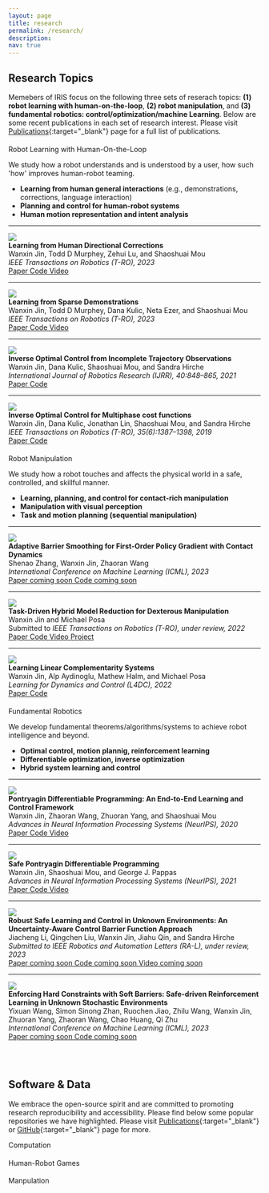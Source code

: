 ```yaml
---
layout: page
title: research
permalink: /research/
description: 
nav: true
---
```




<script>
function toggleFoldableSection(element) {
  element.parentElement.classList.toggle("active");
}
</script>




## **Research Topics**

<p style="margin-bottom:0.3cm"> </p>


Memebers of IRIS focus on the following three sets of reserach topics: **(1) robot learning with human-on-the-loop**, **(2) robot manipulation**,  and **(3) fundamental robotics: control/optimization/machine Learning**. Below are some recent publications in each set of research interest.
Please visit [Publications](../publications){:target="_blank"} page for a full list of publications.









<p style="margin-bottom:0.5cm; margin-left: 1.5cm"> </p>


<div class="foldable-section">
<div class="title" onclick="toggleFoldableSection(this)">Robot Learning with Human-On-the-Loop</div>
<div class="content">

We study how a robot understands and is understood by a user, how such 'how'  improves human-robot teaming.

<p style="margin-bottom:0.3cm; margin-left: 1.5cm"> </p>

<ul>
  <li><strong>Learning from  human general interactions</strong> (e.g., demonstrations, corrections, language interaction)</li>
  <li><strong>Planning and control for human-robot systems</strong></li>
  <li><strong>Human motion representation and intent analysis</strong></li>
</ul>

<hr />


<div class="pub-entry">
<img class="img-responsive pub-img" src="/collections/research/human/correction.gif" />
  <div class="pub-info">
    <div class="pub-title"><strong>Learning from Human Directional Corrections</strong></div>
    <div class="pub-authors">Wanxin Jin, Todd D Murphey, Zehui Lu, and Shaoshuai Mou</div>
    <div class="pub-venue"> <i> IEEE Transactions on Robotics (T-RO), 2023 </i>  </div>

  <div class="pub-description">

  <a  href="https://arxiv.org/abs/2011.15014" target="_blank" role="button">
    <i class="fa fa-book" aria-hidden="true"></i> Paper
  </a>

  <a href="https://github.com/wanxinjin/Learning-from-Directional-Corrections" target="_blank" role="button">
    <i class="fa fa-code" aria-hidden="true"></i> Code
  </a>

  <a  href="https://youtu.be/Mwlwt055Tgg" target="_blank" role="button">
    <i class="fa fa-video-camera" aria-hidden="true"></i> Video
  </a>

  </div>

</div>
<hr />

</div>



<div class="pub-entry">
<img class="img-responsive pub-img" src="/collections/research/human/sparse_demo.gif" />
  <div class="pub-info">
    <div class="pub-title"><strong>Learning from Sparse Demonstrations</strong></div>
    <div class="pub-authors">Wanxin Jin, Todd D Murphey, Dana Kulic, Neta Ezer, and Shaoshuai Mou</div>
    <div class="pub-venue"> <i> IEEE Transactions on Robotics (T-RO), 2023 </i>  </div>

  <div class="pub-description">

  <a  href="https://arxiv.org/abs/2008.02159" target="_blank" role="button">
    <i class="fa fa-book" aria-hidden="true"></i> Paper
  </a>

  <a href="https://github.com/wanxinjin/Learning-from-Sparse-Demonstrations" target="_blank" role="button">
    <i class="fa fa-code" aria-hidden="true"></i> Code
  </a>
  
  <a  href="https://youtu.be/BYAsqMxW5Z4" target="_blank" role="button">
    <i class="fa fa-video-camera" aria-hidden="true"></i> Video
  </a>

  </div>

</div>
<hr />

</div>





<div class="pub-entry">
<img class="img-responsive pub-img" src="/collections/research/human/ioc_incomplete.png" />
  <div class="pub-info">
    <div class="pub-title"><strong>Inverse Optimal Control from Incomplete Trajectory Observations</strong></div>
    <div class="pub-authors">Wanxin Jin,  Dana Kulic, Shaoshuai Mou, and Sandra Hirche</div>
    <div class="pub-venue"> <i> International Journal of Robotics Research (IJRR), 40:848–865, 2021 </i>  </div>

  <div class="pub-description">

  <a  href="https://journals.sagepub.com/doi/full/10.1177/0278364921996384" target="_blank" role="button">
    <i class="fa fa-book" aria-hidden="true"></i> Paper
  </a>

  <a href="https://github.com/wanxinjin/IOC-from-Incomplete-Trajectory-Observations" target="_blank" role="button">
    <i class="fa fa-code" aria-hidden="true"></i> Code
  </a>
    

  </div>

</div>
<hr />

</div>





<div class="pub-entry">
<img class="img-responsive pub-img" src="/collections/research/human/ioc_multiphase.gif" />
  <div class="pub-info">
    <div class="pub-title"><strong>Inverse Optimal Control for Multiphase cost functions</strong></div>
    <div class="pub-authors">Wanxin Jin, Dana Kulic, Jonathan  Lin, Shaoshuai Mou, and Sandra Hirche</div>
    <div class="pub-venue"> <i> IEEE Transactions on Robotics (T-RO), 35(6):1387–1398, 2019 </i>  </div>

  <div class="pub-description">

  <a  href="https://ieeexplore.ieee.org/document/8778698" target="_blank" role="button">
    <i class="fa fa-book" aria-hidden="true"></i> Paper
  </a>

  <a href="https://github.com/adaptivesystemslab/ioc" target="_blank" role="button">
    <i class="fa fa-code" aria-hidden="true"></i> Code
  </a>
    

  </div>

</div>
</div>



</div>
</div>





<p style="margin-bottom:0.5cm; margin-left: 1.5cm"> </p>



<div class="foldable-section">
<div class="title" onclick="toggleFoldableSection(this)">Robot Manipulation</div>
<div class="content">


We study how a robot touches and affects the physical world in a safe, controlled, and skillful manner.

<p style="margin-bottom:0.3cm; margin-left: 1.5cm"> </p>

<ul>
  <li><strong>Learning, planning, and control for contact-rich manipulation</strong></li>
  <li><strong>Manipulation with visual perception</strong></li>
  <li><strong>Task and motion planning (sequential manipulation)</strong></li>
</ul>


<hr />


<div class="pub-entry">
<img class="img-responsive pub-img" src="/collections/research/manipulation/ICML2023_AdaptiveBarrier/ball_falling.png" />
  <div class="pub-info">
    <div class="pub-title"><strong>Adaptive Barrier Smoothing for First-Order Policy Gradient with Contact Dynamics</strong></div>
    <div class="pub-authors">Shenao Zhang, Wanxin Jin, Zhaoran Wang</div>
    <div class="pub-venue"> <i> International Conference on Machine Learning (ICML), 2023 </i>  </div>

  <div class="pub-description">

  <a  href=""  role="button">
    <i class="fa fa-book" aria-hidden="true"></i> Paper coming soon
  </a>

  <a href="" role="button">
    <i class="fa fa-code" aria-hidden="true"></i> Code coming soon
  </a>
  </div>
</div>
<hr />
</div>


<div class="pub-entry">

  <img class="img-responsive pub-img" src="/collections/research/manipulation/TRO2022_TDMR/moving_webpage2.gif" />
  <div class="pub-info">
    <div class="pub-title"><strong>Task-Driven Hybrid Model Reduction for Dexterous Manipulation</strong></div>
    <div class="pub-authors">Wanxin Jin and Michael Posa</div>
    <div class="pub-venue"> Submitted to
      <i> IEEE Transactions on Robotics (T-RO), under review, 2022</i>
    </div>

  <div class="pub-description">  

  <a  href="https://arxiv.org/abs/2211.16657" target="_blank" role="button">
    <i class="fa fa-book" aria-hidden="true"></i> Paper
  </a>

  <a href="https://github.com/wanxinjin/Task-Driven-Hybrid-Reduction" target="_blank" role="button">
    <i class="fa fa-code" aria-hidden="true"></i> Code
  </a>

  <a  href="https://youtu.be/OvhTOQoagTM" target="_blank" role="button">
    <i class="fa fa-video-camera" aria-hidden="true"></i> Video
  </a>

  <a href="../td_hybridreduction" target="_blank" role="button">
    <i class="fa fa-users" aria-hidden="true"></i> Project
  </a>

  </div>

  </div>
  <hr />
</div>


<div class="pub-entry">
<img class="img-responsive pub-img" src="/collections/research/manipulation/TRO2022_TDMR/cartpole_wall_crop.gif" />
  <div class="pub-info">
    <div class="pub-title"><strong>Learning Linear Complementarity Systems</strong></div>
    <div class="pub-authors">Wanxin Jin, Alp Aydinoglu, Mathew Halm, and Michael Posa</div>
    <div class="pub-venue"> <i> Learning for Dynamics and Control (L4DC), 2022 </i>  </div>

  <div class="pub-description">

  <a  href="https://arxiv.org/abs/2112.13284" target="_blank" role="button">
    <i class="fa fa-book" aria-hidden="true"></i> Paper
  </a>

  <a href="https://github.com/wanxinjin/Learning-LCS" target="_blank" role="button">
    <i class="fa fa-code" aria-hidden="true"></i> Code
  </a>

  </div>

</div>
</div>





</div>
</div>











<p style="margin-bottom:0.5cm; margin-left: 1.5cm"> </p>









<div class="foldable-section">
<div class="title" onclick="toggleFoldableSection(this)">Fundamental Robotics</div>
<div class="content">

We develop fundamental theorems/algorithms/systems to achieve robot intelligence  and beyond.

<p style="margin-bottom:0.3cm; margin-left: 1.5cm"> </p>

<ul>
  <li><strong>Optimal control, motion plannig, reinforcement learning</strong> </li>
  <li><strong>Differentiable optimization, inverse optimization</strong></li>
  <li><strong>Hybrid system learning and control</strong></li>
</ul>


<hr />



<div class="pub-entry">
<img class="img-responsive pub-img" src="/collections/research/fundamental/pdp.gif" />
  <div class="pub-info">
    <div class="pub-title"><strong>Pontryagin Differentiable Programming: An End-to-End Learning and Control Framework</strong></div>
    <div class="pub-authors">Wanxin Jin, Zhaoran Wang, Zhuoran Yang, and Shaoshuai Mou</div>
    <div class="pub-venue"> <i> Advances in Neural Information Processing Systems (NeurIPS), 2020 </i>  </div>

  <div class="pub-description">

  <a  href="https://papers.nips.cc/paper/2020/file/5a7b238ba0f6502e5d6be14424b20ded-Paper.pdf" target="_blank" role="button">
    <i class="fa fa-book" aria-hidden="true"></i> Paper
  </a>

  <a href="https://github.com/wanxinjin/Pontryagin-Differentiable-Programming" target="_blank" role="button">
    <i class="fa fa-code" aria-hidden="true"></i> Code
  </a>
  
  <a  href="https://slideslive.com/38936632" target="_blank" role="button">
    <i class="fa fa-video-camera" aria-hidden="true"></i> Video
  </a>

  </div>

</div>
<hr />

</div>



<div class="pub-entry">
<img class="img-responsive pub-img" src="/collections/research/fundamental/safepdp.gif" />
  <div class="pub-info">
    <div class="pub-title"><strong>Safe Pontryagin Differentiable Programming</strong></div>
    <div class="pub-authors">Wanxin Jin, Shaoshuai Mou, and George J. Pappas</div>
    <div class="pub-venue"> <i> Advances in Neural Information Processing Systems (NeurIPS), 2021 </i>  </div>

  <div class="pub-description">

  <a  href="https://arxiv.org/abs/2105.14937" target="_blank" role="button">
    <i class="fa fa-book" aria-hidden="true"></i> Paper
  </a>

  <a href="https://github.com/wanxinjin/Safe-PDP" target="_blank" role="button">
    <i class="fa fa-code" aria-hidden="true"></i> Code
  </a>
  
  <a  href="https://slideslive.com/38968248" target="_blank" role="button">
      <i class="fa fa-video-camera" aria-hidden="true"></i> Video
    </a>

  </div>

</div>
<hr />
</div>


<div class="pub-entry">
<img class="img-responsive pub-img" src="/collections/research/fundamental/uncertainty_aware.gif" />
  <div class="pub-info">
    <div class="pub-title"><strong>Robust Safe Learning and Control in Unknown Environments: An Uncertainty-Aware Control Barrier Function Approach</strong></div>
    <div class="pub-authors">Jiacheng Li, Qingchen Liu, Wanxin Jin, Jiahu Qin, and Sandra Hirche</div>
    <div class="pub-venue"> <i> Submitted to IEEE Robotics and Automation Letters (RA-L), under review, 2023</i>  </div>

  <div class="pub-description">

  <a  href="" role="button">
    <i class="fa fa-book" aria-hidden="true"></i> Paper coming soon
  </a>

  <a href=" " role="button">
    <i class="fa fa-code" aria-hidden="true"></i> Code coming soon
  </a>
  
  <a  href=" "  role="button">
    <i class="fa fa-video-camera" aria-hidden="true"></i> Video coming soon
  </a>

  </div>

</div>
<hr />

</div>


<div class="pub-entry">
<img class="img-responsive pub-img" src="/collections/research/fundamental/ICML_SoftBarriers/keyidea.png" />
  <div class="pub-info">
    <div class="pub-title"><strong>Enforcing Hard Constraints with Soft Barriers: Safe-driven Reinforcement Learning in Unknown Stochastic Environments</strong></div>
    <div class="pub-authors">Yixuan Wang, Simon Sinong Zhan, Ruochen Jiao, Zhilu Wang, Wanxin Jin, Zhuoran Yang, Zhaoran Wang, Chao Huang, Qi Zhu</div>
    <div class="pub-venue"> <i> International Conference on Machine Learning (ICML), 2023</i>  </div>

  <div class="pub-description">

  <a  href=""  role="button">
    <i class="fa fa-book" aria-hidden="true"></i> Paper coming soon
  </a>

  <a href=""  role="button">
    <i class="fa fa-code" aria-hidden="true"></i> Code coming soon
  </a>
  </div>
</div>

</div>







</div>
</div>



<p style="margin-bottom:2.0cm"> </p>



## **Software & Data**

<p style="margin-bottom:0.3cm"> </p>

We embrace the open-source spirit and are committed to promoting research reproducibility and accessibility. Please find below some popular repositories we have highlighted.  Please visit [Publications](../publications){:target="_blank"} or [GitHub](https://github.com/wanxinjin){:target="_blank"} page for more.

<!-- head -->
<script src="https://tarptaeya.github.io/repo-card/repo-card.js"></script>

<div class="foldable-section">
<div class="title" onclick="toggleFoldableSection(this)">Computation</div>
<div class="content">

<!-- inside body, where you want to create the card -->
<div class="repo-card" data-repo="wanxinjin/Pontryagin-Differentiable-Programming"></div>
<p style="margin-bottom:0.5cm; margin-left: 1.5cm"> </p>
<div class="repo-card" data-repo="wanxinjin/Safe-PDP"></div>

</div>
</div>


<div class="foldable-section">
<div class="title" onclick="toggleFoldableSection(this)">Human-Robot Games</div>
<div class="content">


<!-- inside body, where you want to create the card -->
<div class="repo-card" data-repo="wanxinjin/Learning-from-Directional-Corrections"></div>
<p style="margin-bottom:0.5cm; margin-left: 1.5cm"> </p>
<div class="repo-card" data-repo="wanxinjin/Learning-from-Sparse-Demonstrations"></div>
<p style="margin-bottom:0.5cm; margin-left: 1.5cm"> </p>
<div class="repo-card" data-repo="wanxinjin/IOC-from-Incomplete-Trajectory-Observations"></div>

</div>
</div>


<div class="foldable-section">
<div class="title" onclick="toggleFoldableSection(this)">Manpulation</div>
<div class="content">


<!-- inside body, where you want to create the card -->
<div class="repo-card" data-repo="wanxinjin/Task-Driven-Hybrid-Reduction"></div>

</div>
</div>






<p style="margin-bottom:1.3cm; margin-left: 1.5cm"> </p>

<!-- ## **Funding Agencies**
TBA -->